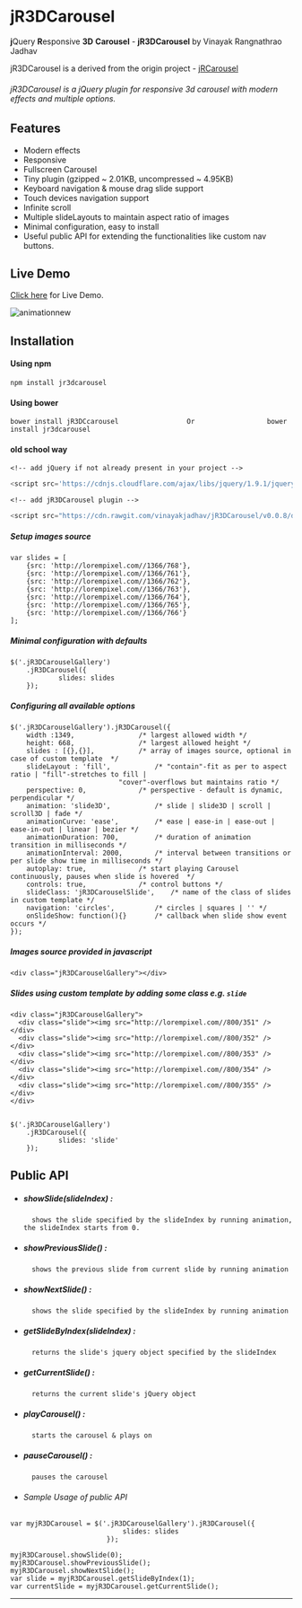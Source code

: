 # jR3DCarousel
**j**Query **R**esponsive **3D** **Carousel** - __jR3DCarousel__ by Vinayak Rangnathrao Jadhav

jR3DCarousel is a derived from the origin project - [jRCarousel](https://github.com/vinayakjadhav/jRCarousel)

###### jR3DCarousel is a jQuery plugin for responsive 3d carousel with modern effects and multiple options.

## Features
- Modern effects
- Responsive
- Fullscreen Carousel
- Tiny plugin (gzipped ~ 2.01KB, uncompressed ~ 4.95KB)
- Keyboard navigation & mouse drag slide support
- Touch devices navigation support
- Infinite scroll
- Multiple slideLayouts to maintain aspect ratio of images
- Minimal configuration, easy to install
- Useful public API for extending the functionalities like custom nav buttons.
 
## Live Demo
   [Click here](http://vinayakjadhav.github.io/jR3DCarousel/) for Live Demo.

   ![animationnew](https://cloud.githubusercontent.com/assets/7734229/11457324/f46c4d30-96cb-11e5-9281-b0141721b755.gif)

## Installation
#### Using npm
``` 
npm install jr3dcarousel
```

#### Using bower
```
bower install jR3DCcarousel					Or					bower install jr3dcarousel
```

#### old school way

	<!-- add jQuery if not already present in your project -->
``` javascript
<script src='https://cdnjs.cloudflare.com/ajax/libs/jquery/1.9.1/jquery.min.js'></script>
```
	<!-- add jR3DCarousel plugin -->
``` javascript
<script src="https://cdn.rawgit.com/vinayakjadhav/jR3DCarousel/v0.0.8/dist/jR3DCarousel.min.js"></script>
```

##### Setup images source
```
var slides = [
	{src: 'http://lorempixel.com//1366/768'},
	{src: 'http://lorempixel.com//1366/761'},
	{src: 'http://lorempixel.com//1366/762'},
	{src: 'http://lorempixel.com//1366/763'},
	{src: 'http://lorempixel.com//1366/764'},
	{src: 'http://lorempixel.com//1366/765'},
	{src: 'http://lorempixel.com//1366/766'}
];
```

##### Minimal configuration with defaults
```
$('.jR3DCarouselGallery')
	.jR3DCarousel({
			slides: slides
	});
```

##### Configuring all available options
```
$('.jR3DCarouselGallery').jR3DCarousel({
 	width :1349,				/* largest allowed width */
	height: 668,				/* largest allowed height */
	slides : [{},{}], 			/* array of images source, optional in case of custom template  */
	slideLayout : 'fill', 			/* "contain"-fit as per to aspect ratio | "fill"-stretches to fill |
						   "cover"-overflows but maintains ratio */
	perspective: 0,				/* perspective - default is dynamic, perpendicular */
	animation: 'slide3D', 			/* slide | slide3D | scroll | scroll3D | fade */
	animationCurve: 'ease',			/* ease | ease-in | ease-out | ease-in-out | linear | bezier */
	animationDuration: 700,			/* duration of animation transition in milliseconds */
	animationInterval: 2000,		/* interval between transitions or per slide show time in milliseconds */
	autoplay: true,				/* start playing Carousel continuously, pauses when slide is hovered  */
	controls: true,				/* control buttons */
	slideClass: 'jR3DCarouselSlide',	/* name of the class of slides in custom template */
	navigation: 'circles',			/* circles | squares | '' */
	onSlideShow: function(){}		/* callback when slide show event occurs */
});
```
##### Images source provided in javascript
```
<div class="jR3DCarouselGallery"></div>
```

##### Slides using custom template by adding some class e.g. `slide`
```
<div class="jR3DCarouselGallery">
  <div class="slide"><img src="http://lorempixel.com//800/351" /></div>
  <div class="slide"><img src="http://lorempixel.com//800/352" /></div>
  <div class="slide"><img src="http://lorempixel.com//800/353" /></div>
  <div class="slide"><img src="http://lorempixel.com//800/354" /></div>
  <div class="slide"><img src="http://lorempixel.com//800/355" /></div>
</div>


$('.jR3DCarouselGallery')
	.jR3DCarousel({
			slides: 'slide'
	});

```
## Public API
- ##### showSlide(slideIndex) 	:
		shows the slide specified by the slideIndex by running animation, the slideIndex starts from 0.

- ##### showPreviousSlide()		:
		shows the previous slide from current slide by running animation

- ##### showNextSlide()		:
		shows the slide specified by the slideIndex by running animation

- ##### getSlideByIndex(slideIndex)	:
		returns the slide's jquery object specified by the slideIndex

- ##### getCurrentSlide()		:
		returns the current slide's jQuery object
		
- ##### playCarousel()		:
		starts the carousel & plays on
		
- ##### pauseCarousel()		:
		pauses the carousel

- ###### Sample Usage of public API
```
var myjR3DCarousel = $('.jR3DCarouselGallery').jR3DCarousel({
							slides: slides
						});

myjR3DCarousel.showSlide(0);
myjR3DCarousel.showPreviousSlide();
myjR3DCarousel.showNextSlide();
var slide = myjR3DCarousel.getSlideByIndex(1);
var currentSlide = myjR3DCarousel.getCurrentSlide();
```
------------------------------------------------------------------------------------------------------------------
